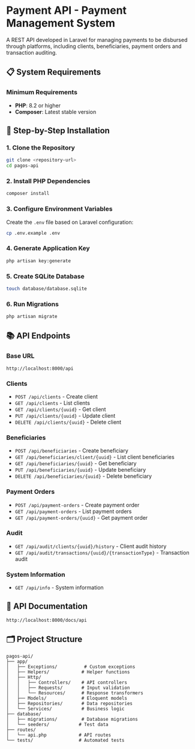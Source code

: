 # Payment API - Payment Management System

A REST API developed in Laravel for managing payments to be disbursed through platforms, including clients, beneficiaries, payment orders and transaction auditing.

## 📋 System Requirements

### Minimum Requirements
- **PHP**: 8.2 or higher
- **Composer**: Latest stable version

## 🚀 Step-by-Step Installation

### 1. Clone the Repository

```bash
git clone <repository-url>
cd pagos-api
```

### 2. Install PHP Dependencies

```bash
composer install
```

### 3. Configure Environment Variables

Create the `.env` file based on Laravel configuration:

```bash
cp .env.example .env
```

### 4. Generate Application Key

```bash
php artisan key:generate
```

### 5. Create SQLite Database

```bash
touch database/database.sqlite
```

### 6. Run Migrations

```bash
php artisan migrate
```

## 📚 API Endpoints

### Base URL
```
http://localhost:8000/api
```

### Clients
- `POST /api/clients` - Create client
- `GET /api/clients` - List clients
- `GET /api/clients/{uuid}` - Get client
- `PUT /api/clients/{uuid}` - Update client
- `DELETE /api/clients/{uuid}` - Delete client

### Beneficiaries
- `POST /api/beneficiaries` - Create beneficiary
- `GET /api/beneficiaries/client/{uuid}` - List client beneficiaries
- `GET /api/beneficiaries/{uuid}` - Get beneficiary
- `PUT /api/beneficiaries/{uuid}` - Update beneficiary
- `DELETE /api/beneficiaries/{uuid}` - Delete beneficiary

### Payment Orders
- `POST /api/payment-orders` - Create payment order
- `GET /api/payment-orders` - List payment orders
- `GET /api/payment-orders/{uuid}` - Get payment order

### Audit
- `GET /api/audit/clients/{uuid}/history` - Client audit history
- `GET /api/audit/transactions/{uuid}/{transactionType}` - Transaction audit

### System Information
- `GET /api/info` - System information

## 📖 API Documentation

```
http://localhost:8000/docs/api
```

## 🗂️ Project Structure

```
pagos-api/
├── app/
│   ├── Exceptions/          # Custom exceptions
│   ├── Helpers/            # Helper functions
│   ├── Http/
│   │   ├── Controllers/    # API controllers
│   │   ├── Requests/       # Input validation
│   │   └── Resources/      # Response transformers
│   ├── Models/             # Eloquent models
│   ├── Repositories/       # Data repositories
│   └── Services/           # Business logic
├── database/
│   ├── migrations/         # Database migrations
│   └── seeders/           # Test data
├── routes/
│   └── api.php            # API routes
└── tests/                 # Automated tests
```
